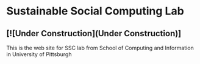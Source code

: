 # Sustainable Social Computing Lab
[![Under Construction](Under Construction)]
---
This is the web site for SSC lab from School of Computing and Information in University of Pittsburgh
